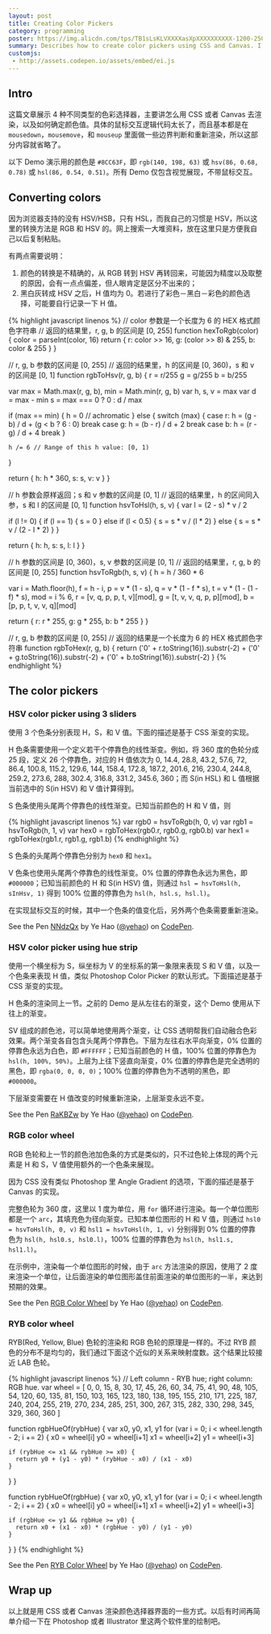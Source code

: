 ```yaml
---
layout: post
title: Creating Color Pickers
category: programming
poster: https://img.alicdn.com/tps/TB1sLsKLVXXXXasXpXXXXXXXXXX-1200-250.jpg
summary: Describes how to create color pickers using CSS and Canvas. I'll cover several forms. 1. The HSV color picker with 3 sliders; 2. A color pool showing S and V with an extra H strip; 3. RGB color wheel using Canvas; 4. RYB color wheel like the one you see in Illustrator's recolor artwork dialog box.
customjs:
 - http://assets.codepen.io/assets/embed/ei.js
---
```


## Intro

这篇文章展示 4 种不同类型的色彩选择器，主要讲怎么用 CSS 或者 Canvas 去渲染，以及如何确定颜色值。具体的鼠标交互逻辑代码太长了，而且基本都是在 `mousedown`，`mousemove`，和 `mouseup` 里面做一些边界判断和重新渲染，所以这部分内容就省略了。

以下 Demo 演示用的颜色是 `#8CC63F`，即 `rgb(140, 198, 63)` 或 `hsv(86, 0.68, 0.78)` 或 `hsl(86, 0.54, 0.51)`。所有 Demo 仅包含视觉展现，不带鼠标交互。

## Converting colors

因为浏览器支持的没有 HSV/HSB，只有 HSL，而我自己的习惯是 HSV，所以这里的转换方法是 RGB 和 HSV 的。网上搜索一大堆资料，放在这里只是方便我自己以后复制粘贴。

有两点需要说明：

1. 颜色的转换是不精确的，从 RGB 转到 HSV 再转回来，可能因为精度以及取整的原因，会有一点点偏差，但人眼肯定是区分不出来的；
2. 黑白灰转成 HSV 之后，H 值均为 0。若进行了彩色－黑白－彩色的颜色选择，可能要自行记录一下 H 值。

{% highlight javascript linenos %}
// color 参数是一个长度为 6 的 HEX 格式颜色字符串
// 返回的结果里，r, g, b 的区间是 [0, 255]
function hexToRgb(color) {
  color = parseInt(color, 16)
  return { r: color >> 16, g: (color >> 8) & 255, b: color & 255 }
}

// r, g, b 参数的区间是 [0, 255]
// 返回的结果里，h 的区间是 [0, 360)，s 和 v 的区间是 [0, 1]
function rgbToHsv(r, g, b) {
  r = r/255
  g = g/255
  b = b/255

  var max = Math.max(r, g, b), min = Math.min(r, g, b)
  var h, s, v = max
  var d = max - min
  s = max === 0 ? 0 : d / max

  if (max == min) {
    h = 0 // achromatic
  }
  else {
    switch (max) {
      case r:
        h = (g - b) / d + (g < b ? 6 : 0)
        break
      case g:
        h = (b - r) / d + 2
        break
      case b:
        h = (r - g) / d + 4
        break
    }

    h /= 6 // Range of this h value: [0, 1)
  }

  return { h: h * 360, s: s, v: v }
}

// h 参数会原样返回；s 和 v 参数的区间是 [0, 1]
// 返回的结果里，h 的区间同入参，s 和 l 的区间是 [0, 1]
function hsvToHsl(h, s, v) {
  var l = (2 - s) * v / 2

  if (l != 0) {
    if (l == 1) {
      s = 0
    } else if (l < 0.5) {
      s = s * v / (l * 2)
    } else {
      s = s * v / (2 - l * 2)
    }
  }

  return { h: h, s: s, l: l }
}

// h 参数的区间是 [0, 360)，s, v 参数的区间是 [0, 1]
// 返回的结果里，r, g, b 的区间是 [0, 255]
function hsvToRgb(h, s, v) {
  h = h / 360 * 6

  var i = Math.floor(h),
      f = h - i,
      p = v * (1 - s),
      q = v * (1 - f * s),
      t = v * (1 - (1 - f) * s),
      mod = i % 6,
      r = [v, q, p, p, t, v][mod],
      g = [t, v, v, q, p, p][mod],
      b = [p, p, t, v, v, q][mod]

  return { r: r * 255, g: g * 255, b: b * 255 }
}

// r, g, b 参数的区间是 [0, 255]
// 返回的结果是一个长度为 6 的 HEX 格式颜色字符串
function rgbToHex(r, g, b) {
  return ('0' + r.toString(16)).substr(-2) +
    ('0' + g.toString(16)).substr(-2) +
    ('0' + b.toString(16)).substr(-2)
}
{% endhighlight %}

## The color pickers

### HSV color picker using 3 sliders

使用 3 个色条分别表现 H，S，和 V 值。下面的描述是基于 CSS 渐变的实现。

H 色条需要使用一个定义若干个停靠色的线性渐变。例如，将 360 度的色轮分成 25 段，定义 26 个停靠色，对应的 H 值依次为 0, 14.4, 28.8, 43.2, 57.6, 72, 86.4, 100.8, 115.2, 129.6, 144, 158.4, 172.8, 187.2, 201.6, 216, 230.4, 244.8, 259.2, 273.6, 288, 302.4, 316.8, 331.2, 345.6, 360；而 S(in HSL) 和 L 值根据当前选中的 S(in HSV) 和 V 值计算得到。

S 色条使用头尾两个停靠色的线性渐变。已知当前颜色的 H 和 V 值，则

{% highlight javascript linenos %}
var rgb0 = hsvToRgb(h, 0, v)
var rgb1 = hsvToRgb(h, 1, v)
var hex0 = rgbToHex(rgb0.r, rgb0.g, rgb0.b)
var hex1 = rgbToHex(rgb1.r, rgb1.g, rgb1.b)
{% endhighlight %}

S 色条的头尾两个停靠色分别为 `hex0` 和 `hex1`。

V 色条也使用头尾两个停靠色的线性渐变。0% 位置的停靠色永远为黑色，即 `#000000`；已知当前颜色的 H 和 S(in HSV) 值，则通过 `hsl = hsvToHsl(h, sInHsv, 1)` 得到 100% 位置的停靠色为 `hsl(h, hsl.s, hsl.l)`。

在实现鼠标交互的时候，其中一个色条的值变化后，另外两个色条需要重新渲染。

<p data-height="268" data-theme-id="22822" data-slug-hash="NNdzQx" data-default-tab="result" data-user="yehao" class="codepen">See the Pen <a href="http://codepen.io/yehao/pen/NNdzQx/">NNdzQx</a> by Ye Hao (<a href="http://codepen.io/yehao">@yehao</a>) on <a href="http://codepen.io">CodePen</a>.</p>

### HSV color picker using hue strip

使用一个横坐标为 S，纵坐标为 V 的坐标系的第一象限来表现 S 和 V 值，以及一个色条来表现 H 值，类似 Photoshop Color Picker 的默认形式。下面描述是基于 CSS 渐变的实现。

H 色条的渲染同上一节。之前的 Demo 是从左往右的渐变，这个 Demo 使用从下往上的渐变。

SV 组成的颜色池，可以简单地使用两个渐变，让 CSS 透明帮我们自动融合色彩效果。两个渐变各自包含头尾两个停靠色。下层为左往右水平向渐变，0% 位置的停靠色永远为白色，即 `#FFFFFF`；已知当前颜色的 H 值，100% 位置的停靠色为 `hsl(h, 100%, 50%)`。上层为上往下竖直向渐变，0% 位置的停靠色是完全透明的黑色，即 `rgba(0, 0, 0, 0)`；100% 位置的停靠色为不透明的黑色，即 `#000000`。

下层渐变需要在 H 值改变的时候重新渲染，上层渐变永远不变。

<p data-height="268" data-theme-id="22822" data-slug-hash="RaKBZw" data-default-tab="result" data-user="yehao" class="codepen">See the Pen <a href="http://codepen.io/yehao/pen/RaKBZw/">RaKBZw</a> by Ye Hao (<a href="http://codepen.io/yehao">@yehao</a>) on <a href="http://codepen.io">CodePen</a>.</p>

### RGB color wheel

RGB 色轮和上一节的颜色池加色条的方式是类似的，只不过色轮上体现的两个元素是 H 和 S，V 值使用额外的一个色条来展现。

因为 CSS 没有类似 Photoshop 里 Angle Gradient 的选项，下面的描述是基于 Canvas 的实现。

完整色轮为 360 度，这里以 1 度为单位，用 `for` 循环进行渲染。每一个单位图形都是一个 `arc`，其填充色为径向渐变。已知本单位图形的 H 和 V 值，则通过 `hsl0 = hsvToHsl(h, 0, v)` 和 `hsl1 = hsvToHsl(h, 1, v)` 分别得到 0% 位置的停靠色为 `hsl(h, hsl0.s, hsl0.l)`，100% 位置的停靠色为 `hsl(h, hsl1.s, hsl1.l)`。

在示例中，渲染每一个单位图形的时候，由于 `arc` 方法渲染的原因，使用了 2 度来渲染一个单位，让后面渲染的单位图形盖住前面渲染的单位图形的一半，来达到预期的效果。

<p data-height="268" data-theme-id="22822" data-slug-hash="BKpPxQ" data-default-tab="result" data-user="yehao" class="codepen">See the Pen <a href="http://codepen.io/yehao/pen/BKpPxQ/">RGB Color Wheel</a> by Ye Hao (<a href="http://codepen.io/yehao">@yehao</a>) on <a href="http://codepen.io">CodePen</a>.</p>

### RYB color wheel

RYB(Red, Yellow, Blue) 色轮的渲染和 RGB 色轮的原理是一样的。不过 RYB 颜色的分布不是均匀的，我们通过下面这个近似的关系来映射度数。这个结果比较接近 LAB 色轮。

{% highlight javascript linenos %}
// Left column - RYB hue; right column: RGB hue.
var wheel = [
    0,   0,
   15,   8,
   30,  17,
   45,  26,
   60,  34,
   75,  41,
   90,  48,
  105,  54,
  120,  60,
  135,  81,
  150, 103,
  165, 123,
  180, 138,
  195, 155,
  210, 171,
  225, 187,
  240, 204,
  255, 219,
  270, 234,
  285, 251,
  300, 267,
  315, 282,
  330, 298,
  345, 329,
  360, 360
]

function rgbHueOf(rybHue) {
  var x0, y0, x1, y1
  for (var i = 0; i < wheel.length - 2; i += 2) {
    x0 = wheel[i]
    y0 = wheel[i+1]
    x1 = wheel[i+2]
    y1 = wheel[i+3]

    if (rybHue <= x1 && rybHue >= x0) {
      return y0 + (y1 - y0) * (rybHue - x0) / (x1 - x0)
    }
  }
}

function rybHueOf(rgbHue) {
  var x0, y0, x1, y1
  for (var i = 0; i < wheel.length - 2; i += 2) {
    x0 = wheel[i]
    y0 = wheel[i+1]
    x1 = wheel[i+2]
    y1 = wheel[i+3]

    if (rgbHue <= y1 && rgbHue >= y0) {
      return x0 + (x1 - x0) * (rgbHue - y0) / (y1 - y0)
    }
  }
}
{% endhighlight %}

<p data-height="268" data-theme-id="22822" data-slug-hash="bpgxaK" data-default-tab="result" data-user="yehao" class="codepen">See the Pen <a href="http://codepen.io/yehao/pen/bpgxaK/">RYB Color Wheel</a> by Ye Hao (<a href="http://codepen.io/yehao">@yehao</a>) on <a href="http://codepen.io">CodePen</a>.</p>

## Wrap up

以上就是用 CSS 或者 Canvas 渲染颜色选择器界面的一些方式。以后有时间再简单介绍一下在 Photoshop 或者 Illustrator 里这两个软件里的绘制吧。
